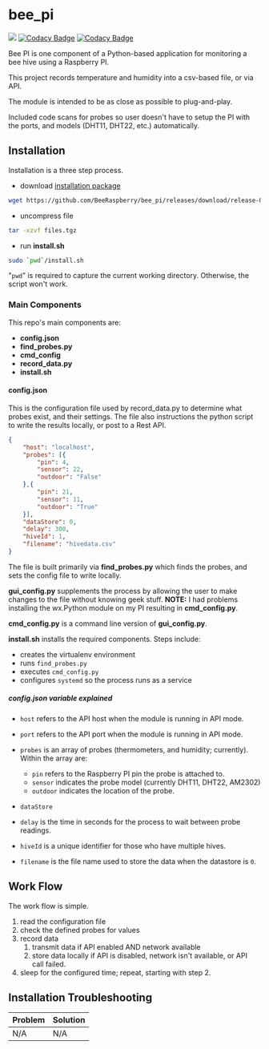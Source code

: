 # bee_pi
![](https://github.com/BeeRaspberry/bee_pi/workflows/build_and_package/badge.svg)
[![Codacy Badge](https://api.codacy.com/project/badge/Grade/0dd7ae717fb34eebaae1fd65b40ae881)](https://app.codacy.com/app/erikdeirdre/bee_pi?utm_source=github.com&utm_medium=referral&utm_content=BeeRaspberry/bee_pi&utm_campaign=Badge_Grade_Dashboard)
[![Codacy Badge](https://api.codacy.com/project/badge/Coverage/4cb8ef70df5243af80ed35039e965ba1)](https://www.codacy.com/manual/erikdeirdre/bee_pi?utm_source=github.com&utm_medium=referral&utm_content=BeeRaspberry/bee_pi&utm_campaign=Badge_Coverage)

Bee PI is one component of a Python-based application for monitoring a bee hive using a Raspberry PI.

This project records temperature and humidity into a csv-based file, or via API. 

The module is intended to be as close as possible to plug-and-play. 

Included code scans for probes so user doesn't have to setup the PI with the ports, and models (DHT11, DHT22, etc.) automatically.

## Installation
Installation is a three step process.

-   download [installation package](../../releases/download/release-0.1/files.tgz)
```bash
wget https://github.com/BeeRaspberry/bee_pi/releases/download/release-0.1/files.tgz
```
-   uncompress file
```bash
tar -xzvf files.tgz
```
-   run **install.sh**
```bash
sudo `pwd`/install.sh
```

"`pwd`" is required to capture the current working directory. Otherwise, the script won't work. 
### Main Components

This repo's main components are:
-   **config.json**
-   **find_probes.py**
-   **cmd_config**
-   **record_data.py**
-   **install.sh**

#### config.json

This is the configuration file used by record_data.py to determine what probes exist, and their settings. The file also instructions the python script to write the results locally, or post to a Rest API.

```json
{
	"host": "localhost",
	"probes": [{
		"pin": 4,
		"sensor": 22,
		"outdoor": "False"
	},{
		"pin": 21,
		"sensor": 11,
		"outdoor": "True"	
	}],
	"dataStore": 0,
	"delay": 300,
	"hiveId": 1,
	"filename": "hivedata.csv"
}
```
The file is built primarily via **find_probes.py** which finds the probes, and sets the config file to write locally.

**gui_config.py** supplements the process by allowing the user to make changes to the file without knowing geek stuff. **NOTE:** I had problems installing the wx.Python module on my PI resulting in **cmd_config.py**.

**cmd_config.py** is a command line version of **gui_config.py**.

**install.sh** installs the required components. Steps include:
-   creates the virtualenv environment
-   runs `find_probes.py`
-   executes `cmd_config.py`
-   configures `systemd` so the process runs as a service
 
##### config.json variable explained
-   `host` refers to the API host when the module is running in API mode.

-   `port` refers to the API port when the module is running in API mode.

-   `probes` is an array of probes (thermometers, and humidity; currently). Within the array are:
    -   `pin` refers to the Raspberry PI pin the probe is attached to.
    -   `sensor` indicates the probe model (currently DHT11, DHT22, AM2302)
    -   `outdoor` indicates the location of the probe.
    
-   `dataStore` 

-   `delay` is the time in seconds for the process to wait between probe readings.

-   `hiveId` is a unique identifier for those who have multiple hives.

-   `filename` is the file name used to store the data when the datastore is `0`.

## Work Flow
The work flow is simple.
1. read the configuration file
2. check the defined probes for values
3. record data
   1. transmit data if API enabled AND network available
   2. store data locally if API is disabled, network isn't available, or API call failed.
4. sleep for the configured time; repeat, starting with step 2.

## Installation Troubleshooting

| Problem | Solution |
| ---     | ---      |
| N/A     | N/A      |
